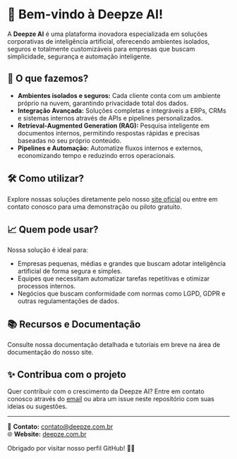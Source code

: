 # 👋 Bem-vindo à Deepze AI!

A **Deepze AI** é uma plataforma inovadora especializada em soluções corporativas de inteligência artificial, oferecendo ambientes isolados, seguros e totalmente customizáveis para empresas que buscam simplicidade, segurança e automação inteligente.

## 🚀 O que fazemos?

- **Ambientes isolados e seguros:** Cada cliente conta com um ambiente próprio na nuvem, garantindo privacidade total dos dados.
- **Integração Avançada:** Soluções completas e integráveis a ERPs, CRMs e sistemas internos através de APIs e pipelines personalizados.
- **Retrieval-Augmented Generation (RAG):** Pesquisa inteligente em documentos internos, permitindo respostas rápidas e precisas baseadas no seu próprio conteúdo.
- **Pipelines e Automação:** Automatize fluxos internos e externos, economizando tempo e reduzindo erros operacionais.

## 🛠️ Como utilizar?

Explore nossas soluções diretamente pelo nosso [site oficial](https://deepze.com.br) ou entre em contato conosco para uma demonstração ou piloto gratuito.

## 📈 Quem pode usar?

Nossa solução é ideal para:
- Empresas pequenas, médias e grandes que buscam adotar inteligência artificial de forma segura e simples.
- Equipes que necessitam automatizar tarefas repetitivas e otimizar processos internos.
- Negócios que buscam conformidade com normas como LGPD, GDPR e outras regulamentações de dados.

## 📚 Recursos e Documentação

Consulte nossa documentação detalhada e tutoriais em breve na área de documentação do nosso site.

## ✨ Contribua com o projeto

Quer contribuir com o crescimento da Deepze AI? Entre em contato conosco através do [email](mailto:contato@deepze.com.br) ou abra um issue neste repositório com suas ideias ou sugestões.

---

📧 **Contato:** contato@deepze.com.br  
🌐 **Website:** [deepze.com.br](https://deepze.com.br)

Obrigado por visitar nosso perfil GitHub! 🚀✨
